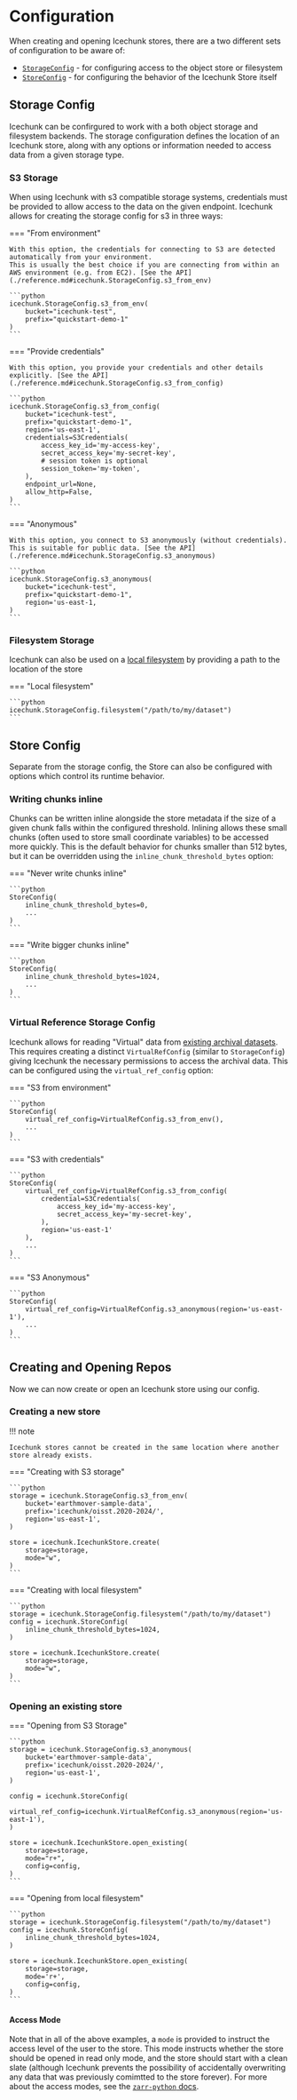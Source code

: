 # Configuration

When creating and opening Icechunk stores, there are a two different sets of configuration to be aware of:

- [`StorageConfig`](./reference.md#icechunk.StorageConfig) - for configuring access to the object store or filesystem
- [`StoreConfig`](./reference.md#icechunk.StoreConfig) - for configuring the behavior of the Icechunk Store itself

## Storage Config

Icechunk can be confirgured to work with a both object storage and filesystem backends. The storage configuration defines the location of an Icechunk store, along with any options or information needed to access data from a given storage type.

### S3 Storage

When using Icechunk with s3 compatible storage systems, credentials must be provided to allow access to the data on the given endpoint. Icechunk allows for creating the storage config for s3 in three ways:

=== "From environment"

    With this option, the credentials for connecting to S3 are detected automatically from your environment.
    This is usually the best choice if you are connecting from within an AWS environment (e.g. from EC2). [See the API](./reference.md#icechunk.StorageConfig.s3_from_env)
    
    ```python
    icechunk.StorageConfig.s3_from_env(
        bucket="icechunk-test",
        prefix="quickstart-demo-1"
    )
    ```

=== "Provide credentials"

    With this option, you provide your credentials and other details explicitly. [See the API](./reference.md#icechunk.StorageConfig.s3_from_config)
    
    ```python
    icechunk.StorageConfig.s3_from_config(
        bucket="icechunk-test",
        prefix="quickstart-demo-1",
        region='us-east-1',
        credentials=S3Credentials(
            access_key_id='my-access-key',
            secret_access_key='my-secret-key',
            # session token is optional
            session_token='my-token',
        ),
        endpoint_url=None,
        allow_http=False,
    )
    ```

=== "Anonymous"

    With this option, you connect to S3 anonymously (without credentials).
    This is suitable for public data. [See the API](./reference.md#icechunk.StorageConfig.s3_anonymous)
    
    ```python
    icechunk.StorageConfig.s3_anonymous(
        bucket="icechunk-test",
        prefix="quickstart-demo-1",
        region='us-east-1,
    )
    ```

### Filesystem Storage

Icechunk can also be used on a [local filesystem](./reference.md#icechunk.StorageConfig.filesystem) by providing a path to the location of the store

=== "Local filesystem"

    ```python
    icechunk.StorageConfig.filesystem("/path/to/my/dataset")
    ```

## Store Config

Separate from the storage config, the Store can also be configured with options which control its runtime behavior.

### Writing chunks inline

Chunks can be written inline alongside the store metadata if the size of a given chunk falls within the configured threshold.
Inlining allows these small chunks (often used to store small coordinate variables) to be accessed more quickly.
This is the default behavior for chunks smaller than 512 bytes, but it can be overridden using the `inline_chunk_threshold_bytes` option:

=== "Never write chunks inline"

    ```python
    StoreConfig(
        inline_chunk_threshold_bytes=0,
        ...
    )
    ```

=== "Write bigger chunks inline"

    ```python
    StoreConfig(
        inline_chunk_threshold_bytes=1024,
        ...
    )
    ```

### Virtual Reference Storage Config

Icechunk allows for reading "Virtual" data from [existing archival datasets](./virtual.md). This requires creating a distinct `VirtualRefConfig` (similar to `StorageConfig`) giving Icechunk the necessary permissions to access the archival data. This can be configured using the `virtual_ref_config` option:

=== "S3 from environment"

    ```python
    StoreConfig(
        virtual_ref_config=VirtualRefConfig.s3_from_env(),
        ...
    )
    ```

=== "S3 with credentials"

    ```python
    StoreConfig(
        virtual_ref_config=VirtualRefConfig.s3_from_config(
            credential=S3Credentials(
                access_key_id='my-access-key',
                secret_access_key='my-secret-key',
            ),
            region='us-east-1'
        ),
        ...
    )
    ```

=== "S3 Anonymous"

    ```python
    StoreConfig(
        virtual_ref_config=VirtualRefConfig.s3_anonymous(region='us-east-1'),
        ...
    )
    ```

## Creating and Opening Repos

Now we can now create or open an Icechunk store using our config.

### Creating a new store

!!! note

    Icechunk stores cannot be created in the same location where another store already exists.

=== "Creating with S3 storage"

    ```python
    storage = icechunk.StorageConfig.s3_from_env(
        bucket='earthmover-sample-data',
        prefix='icechunk/oisst.2020-2024/',
        region='us-east-1',
    )

    store = icechunk.IcechunkStore.create(
        storage=storage, 
        mode="w", 
    )
    ```

=== "Creating with local filesystem"

    ```python
    storage = icechunk.StorageConfig.filesystem("/path/to/my/dataset")
    config = icechunk.StoreConfig(
        inline_chunk_threshold_bytes=1024,
    )

    store = icechunk.IcechunkStore.create(
        storage=storage, 
        mode="w", 
    )
    ```

### Opening an existing store

=== "Opening from S3 Storage"

    ```python
    storage = icechunk.StorageConfig.s3_anonymous(
        bucket='earthmover-sample-data',
        prefix='icechunk/oisst.2020-2024/',
        region='us-east-1',
    )

    config = icechunk.StoreConfig(
        virtual_ref_config=icechunk.VirtualRefConfig.s3_anonymous(region='us-east-1'),
    )

    store = icechunk.IcechunkStore.open_existing(
        storage=storage, 
        mode="r+", 
        config=config,
    )
    ```

=== "Opening from local filesystem"

    ```python
    storage = icechunk.StorageConfig.filesystem("/path/to/my/dataset")
    config = icechunk.StoreConfig(
        inline_chunk_threshold_bytes=1024,
    )

    store = icechunk.IcechunkStore.open_existing(
        storage=storage,
        mode='r+',
        config=config,
    )
    ```

#### Access Mode

Note that in all of the above examples, a `mode` is provided to instruct the access level of the user to the store. This mode instructs whether the store should be opened in read only mode, and the store should start with a clean slate (although Icechunk prevents the possibility of accidentally overwriting any data that was previously comimtted to the store forever). For more about the access modes, see the [`zarr-python` docs](https://zarr.readthedocs.io/en/v3/_autoapi/zarr/abc/store/index.html#zarr.abc.store.AccessMode).